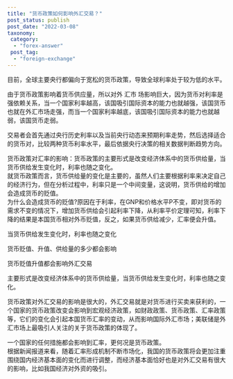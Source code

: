 ```yaml
---
title: "货币政策如何影响外汇交易？"
post_status: publish
post_date: "2022-03-08"
taxonomy:
 category: 
  - "forex-answer"
 post_tag: 
  - "foreign-exchange"
---
```


目前，全球主要央行都偏向于宽松的货币政策，导致全球利率处于较为低的水平。  

由于货币政策影响着货币供应量，所以对外 汇市 场影响巨大，因为货币对利率是强依赖关系，当一个国家利率越高，该国吸引国际资本的能力也就越强，该国货币也就在外汇市场走强，而当一个国家利率越底，该国吸引国际资本的能力也就越弱，该国货币走弱。  

交易者会首先通过央行历史利率以及当前央行动态来预期利率走势，然后选择适合的货币对，比较两种货币利率水平，最后依据央行决策的相关数据判断趋势方向。  

货币政策对汇率的影响：货币政策的主要形式是改变经济体系中的货币供给量，当货币供给发生变化时，利率也随之变化。  
就货币政策而言，货币供给量的变化是主要的，虽然人们主要根据利率来决定自己的经济行为，但在分析过程中，利率只是一个中间变量，这说明，货币供给的增加会造成货币的贬值。  
为什么会造成货币的贬值?原因在于利率，在GNP和价格水平P不变，即对货币的需求不变的情况下，增加货币供给会引起利率下降，从利率平价定理可知，利率下降的结果是本国货币相对外币贬值，反之，如果货币供给减少，汇率便会升值。  

当货币供给发生变化时，利率也随之变化

货币贬值、升值、供给量的多少都会影响

货币贬值升值都会影响外汇交易

主要形式是改变经济体系中的货币供给量，当货币供给发生变化时，利率也随之变化。  

货币政策对外汇交易的影响是很大的，外汇交易就是对货币进行买卖来获利的，一个国家的货币政策改变会影响到宏观经济政策，如财政政策、货币政策、汇率政策等，它们的变化会引起本国货币汇率的变动，从而影响国际外汇市场；美联储是外汇市场上最吸引人关注的关于货币政策的体现了。  

一个国家的任何措施都会影响到汇率，更何况是货币政策。  
根据新闻报道来看，随着汇率形成机制不断市场化，我国的货币政策将会更加注重围绕国内经济基本面的变化而进行调整，而经济基本面恰好也是对外汇交易有很大的影响，比如我国经济对外资的吸引。
